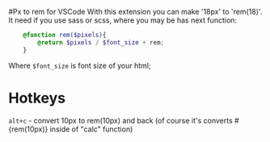 #Px to rem for VSCode
 With this extension you can make '18px' to 'rem(18)'.
 It need if you use sass or scss, where you may be has next function:
 
 ``` SCSS
     @function rem($pixels){
         @return $pixels / $font_size + rem;
     }
 ```
 Where `$font_size` is font size of your html;
 

 # Hotkeys
 
 `alt+c` - convert 10px to rem(10px) and back (of course it's converts #{rem(10px)} inside of "calc" function)
